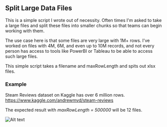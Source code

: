 ## Split Large Data Files
This is a simple script I wrote out of necessity. Often times I'm asked to take a large files and split these files into smaller chunks so that teams can begin working with them.

The use case here is that some files are very large with 1M+ rows. I've worked on files with 4M, 6M, and even up to 10M records, and not every person has access to tools like PowerBI or Tableau to be able to access such large files.

This simple script takes a filename and maxRowLength and spits out xlsx files.

### Example
Steam Reviews dataset on Kaggle has over 6 million rows. 
https://www.kaggle.com/andrewmvd/steam-reviews

The expected result with *maxRowLength = 500000* will be 12 files.

![Alt text](/../main/output.png?raw=true "Optional Title")
